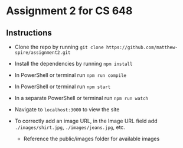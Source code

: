 # Assignment 2 for CS 648

## Instructions

- Clone the repo by running `git clone https://github.com/matthew-spire/assignment2.git`
- Install the dependencies by running `npm install`
- In PowerShell or terminal run `npm run compile`
- In PowerShell or terminal run `npm start`
- In a separate PowerShell or terminal run `npm run watch`
- Navigate to `localhost:3000` to view the site

- To correctly add an image URL, in the Image URL field add `./images/shirt.jpg`, `./images/jeans.jpg`, etc.
  - Reference the public/images folder for available images
